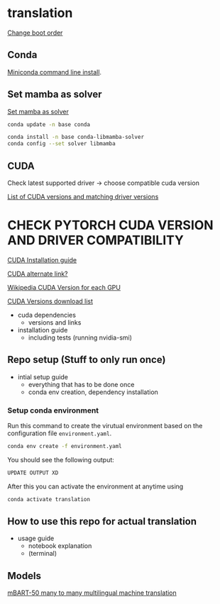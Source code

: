 # translation

[Change boot order](https://easylinuxtipsproject.blogspot.com/p/tips-1.html#ID1)

## Conda

[Miniconda command line install](https://docs.anaconda.com/free/miniconda/#quick-command-line-install).

## Set mamba as solver

[Set mamba as solver](https://www.anaconda.com/blog/a-faster-conda-for-a-growing-community)

```sh
conda update -n base conda
```

```sh
conda install -n base conda-libmamba-solver
conda config --set solver libmamba
```

## CUDA

Check latest supported driver -> choose compatible cuda version

[List of CUDA versions and matching driver versions](https://docs.nvidia.com/cuda/cuda-toolkit-release-notes/index.html)

# CHECK PYTORCH CUDA VERSION AND DRIVER COMPATIBILITY

[CUDA Installation guide](https://docs.nvidia.com/cuda/cuda-installation-guide-linux/#)

[CUDA alternate link?](https://developer.nvidia.com/cuda-downloads?target_os=Linux&target_arch=x86_64&Distribution=Ubuntu&target_version=22.04&target_type=deb_local)

[Wikipedia CUDA Version for each GPU](https://en.wikipedia.org/wiki/CUDA)

[CUDA Versions download list](https://developer.nvidia.com/cuda-toolkit-archive)

- cuda dependencies
  - versions and links
- installation guide
  - including tests (running nvidia-smi)

## Repo setup (Stuff to only run once)

- intial setup guide
  - everything that has to be done once
  - conda env creation, dependency installation

### Setup conda environment

Run this command to create the virutual environment based on the configuration file `environment.yaml`.

```sh
conda env create -f environment.yaml
```

You should see the following output:

```sh
UPDATE OUTPUT XD
```

After this you can activate the environment at anytime using

```sh
conda activate translation
```

## How to use this repo for actual translation

- usage guide
  - notebook explanation
  - (terminal)

## Models

[mBART-50 many to many multilingual machine translation](https://huggingface.co/facebook/mbart-large-50-many-to-many-mmt)
